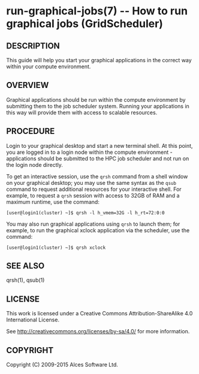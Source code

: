 # run-graphical-jobs(7) -- How to run graphical jobs (GridScheduler)

## DESCRIPTION

This guide will help you start your graphical applications in the
correct way within your compute environment.

## OVERVIEW

Graphical applications should be run within the compute environment by
submitting them to the job scheduler system.  Running your
applications in this way will provide them with access to scalable
resources.

## PROCEDURE

Login to your graphical desktop and start a new terminal shell. At
this point, you are logged in to a login node within the compute
environment - applications should be submitted to the HPC job
scheduler and not run on the login node directly.

To get an interactive session, use the `qrsh` command from a shell
window on your graphical desktop; you may use the same syntax as the
`qsub` command to request additional resources for your interactive
shell. For example, to request a `qrsh` session with access to 32GB of
RAM and a maximum runtime, use the command:

    [user@login1(cluster) ~]$ qrsh -l h_vmem=32G -l h_rt=72:0:0

You may also run graphical applications using `qrsh` to launch them;
for example, to run the graphical xclock application via the
scheduler, use the command:

    [user@login1(cluster) ~]$ qrsh xclock

## SEE ALSO

qrsh(1), qsub(1)

## LICENSE

This work is licensed under a Creative Commons Attribution-ShareAlike
4.0 International License.

See <http://creativecommons.org/licenses/by-sa/4.0/> for more
information.

## COPYRIGHT

Copyright (C) 2009-2015 Alces Software Ltd.
